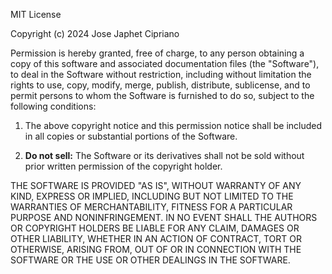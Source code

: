 MIT License

Copyright (c) 2024 Jose Japhet Cipriano

Permission is hereby granted, free of charge, to any person obtaining a copy
of this software and associated documentation files (the "Software"), to deal
in the Software without restriction, including without limitation the rights
to use, copy, modify, merge, publish, distribute, sublicense, and to permit
persons to whom the Software is furnished to do so, subject to the following
conditions:

1. The above copyright notice and this permission notice shall be included in
   all copies or substantial portions of the Software.

2. **Do not sell:** The Software or its derivatives shall not be sold without
   prior written permission of the copyright holder.

THE SOFTWARE IS PROVIDED "AS IS", WITHOUT WARRANTY OF ANY KIND, EXPRESS OR
IMPLIED, INCLUDING BUT NOT LIMITED TO THE WARRANTIES OF MERCHANTABILITY,
FITNESS FOR A PARTICULAR PURPOSE AND NONINFRINGEMENT. IN NO EVENT SHALL THE
AUTHORS OR COPYRIGHT HOLDERS BE LIABLE FOR ANY CLAIM, DAMAGES OR OTHER
LIABILITY, WHETHER IN AN ACTION OF CONTRACT, TORT OR OTHERWISE, ARISING FROM,
OUT OF OR IN CONNECTION WITH THE SOFTWARE OR THE USE OR OTHER DEALINGS IN THE
SOFTWARE.
